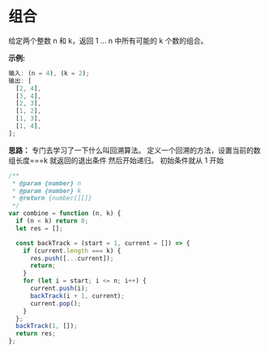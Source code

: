 # 组合

给定两个整数 n 和 k，返回 1 ... n 中所有可能的 k 个数的组合。

**示例:**

```js
输入: (n = 4), (k = 2);
输出: [
  [2, 4],
  [3, 4],
  [2, 3],
  [1, 2],
  [1, 3],
  [1, 4],
];
```

**思路：**
专门去学习了一下什么叫回溯算法。
定义一个回溯的方法，设置当前的数组长度===k 就返回的退出条件
然后开始递归。
初始条件就从 1 开始

```js
/**
 * @param {number} n
 * @param {number} k
 * @return {number[][]}
 */
var combine = function (n, k) {
  if (n < k) return 0;
  let res = [];

  const backTrack = (start = 1, current = []) => {
    if (current.length === k) {
      res.push([...current]);
      return;
    }
    for (let i = start; i <= n; i++) {
      current.push(i);
      backTrack(i + 1, current);
      current.pop();
    }
  };
  backTrack(1, []);
  return res;
};
```
